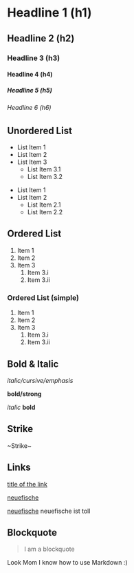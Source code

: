 # Headline 1 (h1)
## Headline 2 (h2)
### Headline 3 (h3)
#### Headline 4 (h4)
##### Headline 5 (h5)
###### Headline 6 (h6)

## Unordered List

* List Item 1
* List Item 2
* List Item 3
   * List Item 3.1
   * List Item 3.2

- List Item 1
- List Item 2
   - List Item 2.1
   - List Item 2.2

## Ordered List

1. Item 1
2. Item 2
3. Item 3
   1. Item 3.i
   2. Item 3.ii

### Ordered List (simple)

1. Item 1
1. Item 2
1. Item 3
   1. Item 3.i
   1. Item 3.ii

## Bold & Italic

*italic/cursive/emphasis*

**bold/strong**

_italic_
__bold__

## Strike

~Strike~

## Links

[title of the link](https://www.neuefische.de)

[neuefische][neuefische]

[neuefische][neuefische] neuefische ist toll


## Blockquote

> I am a blockquote


Look Mom I know how to use Markdown :)

[neuefische]: https://www.neuefische.de
[google]: https://www.google.com
